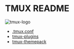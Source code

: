 # TMUX README 

<!-- WARNING: main/img/filename  -->
![tmux-logo](main/img/tmux-logo.png) 

- [.tmux.conf](.tmux.conf)
- [tmux-plugins](.tmux/)
- [tmux-themepack](.tmux-themepack/) 
